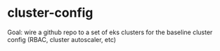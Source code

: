 # cluster-config

Goal: wire a github repo to a set of eks clusters for the baseline cluster config (RBAC, cluster autoscaler, etc)


